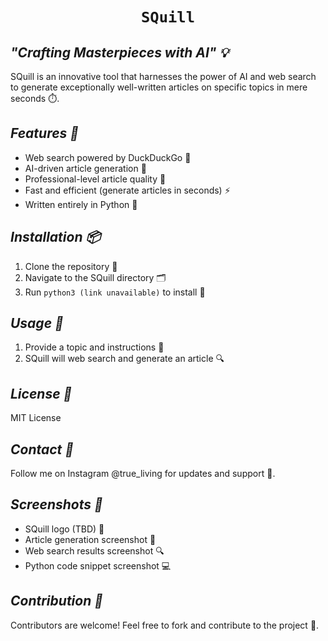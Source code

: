 <div align="center">


# `SQuill`

</div>

## *"Crafting Masterpieces with AI" 💡*

SQuill is an innovative tool that harnesses the power of AI and web search to generate exceptionally well-written articles on specific topics in mere seconds ⏱️.

## *Features 🌟*


- Web search powered by DuckDuckGo 🦆
- AI-driven article generation 🤖
- Professional-level article quality 📄
- Fast and efficient (generate articles in seconds) ⚡️
- Written entirely in Python 🐍

## *Installation 📦*


1. Clone the repository 📁
2. Navigate to the SQuill directory 🗂️
3. Run `python3 (link unavailable)` to install 🔄

## *Usage 📝*


1. Provide a topic and instructions 📝
2. SQuill will web search and generate an article 🔍

## *License 📜*


MIT License

## *Contact 📱*


Follow me on Instagram @true_living for updates and support 📸.

## *Screenshots 📸*


- SQuill logo (TBD) 🤔
- Article generation screenshot 📄
- Web search results screenshot 🔍
- Python code snippet screenshot 💻

## *Contribution 🤝*

Contributors are welcome! Feel free to fork and contribute to the project 🌈.
